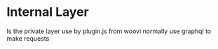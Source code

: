 # Internal Layer

Is the private layer use by plugin.js from woovi
normally use graphql to make requests